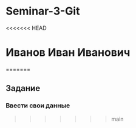# Seminar-3-Git
<<<<<<< HEAD
# Иванов Иван Иванович
=======
## Задание
### Ввести свои данные
>>>>>>> main
